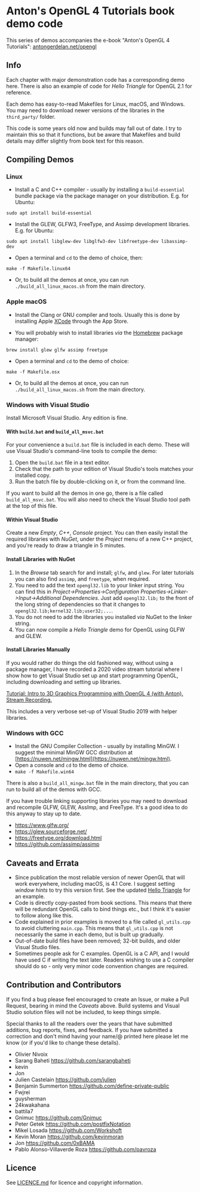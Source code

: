 # Anton's OpenGL 4 Tutorials book demo code

This series of demos accompanies the e-book "Anton's OpenGL 4 Tutorials":
[antongerdelan.net/opengl](http://antongerdelan.net/opengl/)

## Info

Each chapter with major demonstration code has a corresponding demo here.
There is also an example of code for *Hello Triangle* for OpenGL 2.1 for reference.

Each demo has easy-to-read Makefiles for Linux, macOS, and Windows.
You may need to download newer versions of the libraries in the `third_party/` folder.

This code is some years old now and builds may fall out of date.
I try to maintain this so that it functions, but be aware that Makefiles and
build details may differ slightly from book text for this reason.

## Compiling Demos

### Linux

* Install a C and C++ compiler - usually by installing a `build-essential`
bundle package via the package manager on your distribution. E.g. for Ubuntu:

```shell
sudo apt install build-essential
```

* Install the GLEW, GLFW3, FreeType, and Assimp development libraries. E.g. for Ubuntu:

```shell
sudo apt install libglew-dev libglfw3-dev libfreetype-dev libassimp-dev
```

* Open a terminal and `cd` to the demo of choice, then:

```shell
make -f Makefile.linux64
```

* Or, to build all the demos at once, you can run `./build_all_linux_macos.sh` from the main directory.


### Apple macOS

* Install the Clang or GNU compiler and tools. Usually this is done by installing Apple [XCode](https://apps.apple.com/us/app/xcode/id497799835?mt=12) through the App Store.

* You will probably wish to install libraries _via_ the [Homebrew](https://brew.sh/) package manager:

```shell
brew install glew glfw assimp freetype
```

* Open a terminal and `cd` to the demo of choice:

```shell
make -f Makefile.osx
```

* Or, to build all the demos at once, you can run `./build_all_linux_macos.sh` from the main directory.

### Windows with Visual Studio

Install Microsoft Visual Studio. Any edition is fine.

#### With `build.bat` and `build_all_msvc.bat`

For your convenience a `build.bat` file is included in each demo. These will use Visual Studio's command-line tools to
compile the demo:

1. Open the `build.bat` file in a text editor.
2. Check that the path to your edition of Visual Studio's tools matches your installed copy.
3. Run the batch file by double-clicking on it, or from the command line.

If you want to build all the demos in one go, there is a file called `build_all_msvc.bat`.
You will also need to check the Visual Studio tool path at the top of this file.

#### Within Visual Studio

Create a new _Empty_, _C++_, _Console_ project.
You can then easily install the required libraries with _NuGet_, under the _Project_ menu of a new C++ project, and you're ready to draw a triangle in 5 minutes.

#### Install Libraries with NuGet

1. In the _Browse_ tab search for and install; `glfw`, and `glew`. For later tutorials you can also find `assimp`, and `freetype`, when required.
2. You need to add the text `opengl32.lib` to your linker input string. You can find this in _Project->Properties->Configuration Properties->Linker->Input->Additional Dependencies_. Just add `opengl32.lib;` to the front of the long string of dependencies so that it changes to `opengl32.lib;kernel32.lib;user32;...`.
3. You do not need to add the libraries you installed _via_ NuGet to the linker string.
4. You can now compile a _Hello Triangle_ demo for OpenGL using GLFW and GLEW.

#### Install Libraries Manually

If you would rather do things the old fashioned way, without using a package manager, I have recorded a 2020 video stream tutorial where I show how to get Visual Studio set up and start programming OpenGL, including downloading and setting up libraries.

[Tutorial: Intro to 3D Graphics Programming with OpenGL 4 (with Anton). Stream Recording.](https://youtu.be/qQJ7irgxZFQ)

This includes a very verbose set-up of Visual Studio 2019 with helper libraries.


### Windows with GCC

* Install the GNU Compiler Collection - usually by installing MinGW. I suggest the minimal MinGW GCC distribution at [https://nuwen.net/mingw.html](https://nuwen.net/mingw.html).
* Open a console and `cd` to the demo of choice.
* `make -f Makefile.win64`

There is also a `build_all_mingw.bat` file in the main directory, that you can run to build all of the demos with GCC.

If you have trouble linking supporting libraries you may need to download and recompile GLFW, GLEW, AssImp, and FreeType. It's a good idea to do this anyway to stay up to date.

* https://www.glfw.org/
* https://glew.sourceforge.net/
* https://freetype.org/download.html
* https://github.com/assimp/assimp

## Caveats and Errata

* Since publication the most reliable version of newer OpenGL that will work everywhere, including macOS, is 4.1 Core. I suggest setting _window hints_ to try this version first. See the updated [Hello Triangle](https://antongerdelan.net/opengl/hellotriangle.html) for an example.
* Code is directly copy-pasted from book sections. This means that there will be redundant OpenGL calls to bind things etc., but I think it's easier to follow along like this.
* Code explained in prior examples is moved to a file called `gl_utils.cpp` to avoid cluttering `main.cpp`. This means that `gl_utils.cpp` is not necessarily the same in each demo, but is built up gradually.
* Out-of-date build files have been removed; 32-bit builds, and older Visual Studio files.
* Sometimes people ask for C examples. OpenGL is a C API, and I would have used C if writing the text later. Readers wishing to use a C compiler should do so - only very minor code convention changes are required.

## Contribution and Contributors

If you find a bug please feel encouraged to create an Issue, or make a Pull Request, bearing in mind the _Caveats_ above.
Build systems and Visual Studio solution files will not be included, to keep things simple.

Special thanks to all the readers over the years that have submitted additions,
bug reports, fixes, and feedback. If you have submitted a correction and don't
mind having your name/@ printed here please let me know (or if you'd like to change these details).

* Olivier Nivoix
* Sarang Baheti <https://github.com/sarangbaheti>
* kevin
* Jon
* Julien Castelain <https://github.com/julien>
* Benjamin Summerton <https://github.com/define-private-public>
* Fwjrei
* guysherman
* 24kwakahana
* battila7
* Gnimuc <https://github.com/Gnimuc>
* Peter Getek <https://github.com/postfixNotation>
* Mikel Losada <https://github.com/Workshoft>
* Kevin Moran <https://github.com/kevinmoran>
* Jon <https://github.com/0xBAMA>
* Pablo Alonso-Villaverde Roza <https://github.com/pavroza>

## Licence

See [LICENCE.md](LICENCE.md) for licence and copyright information.
